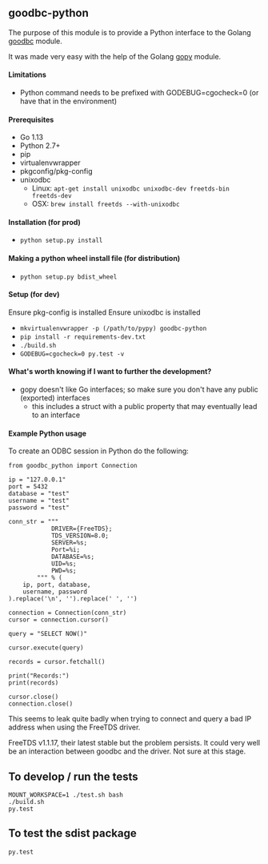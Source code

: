 ## goodbc-python

The purpose of this module is to provide a Python interface to the Golang [goodbc](https://github.com/alexbrainman/odbc) module.

It was made very easy with the help of the Golang [gopy](https://github.com/go-python/gopy) module.

#### Limitations

* Python command needs to be prefixed with GODEBUG=cgocheck=0 (or have that in the environment)

#### Prerequisites

* Go 1.13
* Python 2.7+
* pip
* virtualenvwrapper
* pkgconfig/pkg-config
* unixodbc 
    * Linux: ```apt-get install unixodbc unixodbc-dev freetds-bin freetds-dev```
    * OSX: ```brew install freetds --with-unixodbc```

#### Installation (for prod)
* ```python setup.py install``` 

#### Making a python wheel install file (for distribution)
* ```python setup.py bdist_wheel``` 

#### Setup (for dev)
Ensure pkg-config is installed
Ensure unixodbc is installed

* ```mkvirtualenvwrapper -p (/path/to/pypy) goodbc-python``` 
* ```pip install -r requirements-dev.txt```
* ```./build.sh```
* ```GODEBUG=cgocheck=0 py.test -v```

#### What's worth knowing if I want to further the development?

* gopy doesn't like Go interfaces; so make sure you don't have any public (exported) interfaces
    * this includes a struct with a public property that may eventually lead to an interface


#### Example Python usage

To create an ODBC session in Python do the following:

```
from goodbc_python import Connection

ip = "127.0.0.1"
port = 5432
database = "test"
username = "test"
password = "test"

conn_str = """
            DRIVER={FreeTDS};
            TDS_VERSION=8.0;
            SERVER=%s;
            Port=%i;
            DATABASE=%s;
            UID=%s;
            PWD=%s;
        """ % (
    ip, port, database,
    username, password
).replace('\n', '').replace(' ', '')

connection = Connection(conn_str)
cursor = connection.cursor()

query = "SELECT NOW()"

cursor.execute(query)

records = cursor.fetchall()

print("Records:")
print(records)

cursor.close()
connection.close()
```

This seems to leak quite badly when trying to connect and query a bad IP address when using the FreeTDS driver.

FreeTDS v1.1.17, their latest stable but the problem persists. It could very well be an interaction between
goodbc and the driver. Not sure at this stage.

## To develop / run the tests

    MOUNT_WORKSPACE=1 ./test.sh bash
    ./build.sh
    py.test
    
## To test the sdist package

    py.test